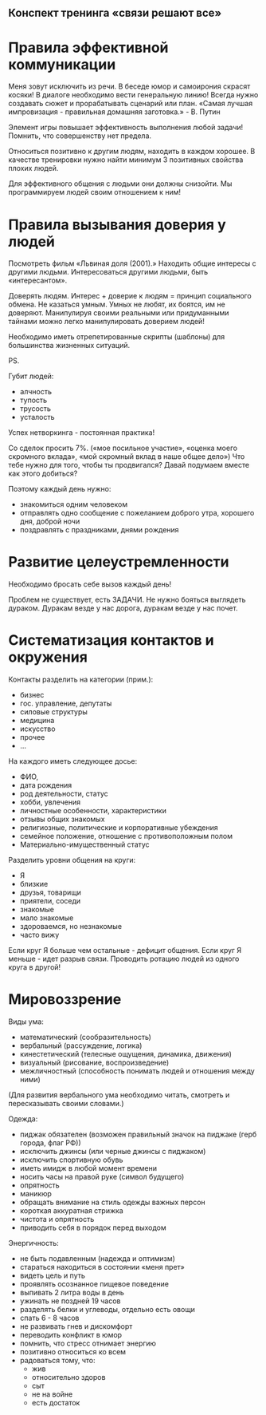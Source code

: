 ## Конспект тренинга «связи решают все»


# Правила эффективной коммуникации

Меня зовут исключить из речи.
В беседе юмор и самоирония скрасят косяки!
В диалоге необходимо вести генеральную линию!
Всегда нужно создавать сюжет и прорабатывать сценарий или план.
«Самая лучшая импровизация - правильная домашняя заготовка.» - В. Путин

Элемент игры повышает эффективность выполнения любой задачи!
Помнить, что совершенству нет предела.

Относиться позитивно к другим людям, находить в каждом хорошее.
В качестве тренировки нужно найти минимум 3 позитивных свойства плохих людей.

Для эффективного общения с людьми они должны снизойти.
Мы программируем людей своим отношением к ним!


# Правила вызывания доверия у людей

Посмотреть фильм «Львиная доля (2001).»
Находить общие интересы с другими людьми.
Интересоваться другими людьми, быть «интересантом».

Доверять людям.
Интерес + доверие к людям = принцип социального обмена.
Не казаться умным. Умных не любят, их боятся, им не доверяют.
Манипулируя своими реальными или придуманными тайнами можно легко манипулировать доверием людей!

Необходимо иметь отрепетированные скрипты (шаблоны) для большинства жизненных ситуаций.

PS. 

Губит людей:
  - алчность
  - тупость
  - трусость
  - усталость

Успех нетворкинга - постоянная практика!

Со сделок просить 7%. («мое посильное участие», «оценка моего скромного вклада», «мой скромный вклад в наше общее дело»)
Что тебе нужно для того, чтобы ты продвигался? 
Давай подумаем вместе как этого добиться?

Поэтому каждый день нужно: 
  - знакомиться одним человеком
  - отправлять одно сообщение с пожеланием доброго утра, хорошего дня, доброй ночи
  - поздравлять с праздниками, днями рождения


# Развитие целеустремленности

Необходимо бросать себе вызов каждый день!

Проблем не существует, есть ЗАДАЧИ.
Не нужно бояться выглядеть дураком. Дуракам везде у нас дорога, дуракам везде у нас почет.


# Систематизация контактов и окружения

Контакты разделить на категории (прим.):
  - бизнес
  - гос. управление, депутаты
  - силовые структуры
  - медицина
  - искусство
  - прочее
  - …

На каждого иметь следующее досье:
  - ФИО, 
  - дата рождения
  - род деятельности, статус
  - хобби, увлечения
  - личностные особенности, характеристики
  - отзывы общих знакомых
  - религиозные, политические и корпоративные убеждения
  - семейное положение, отношение с противоположным полом
  - Материально-имущественный статус

Разделить уровни общения на круги:
  - Я
  - близкие
  - друзья, товарищи
  - приятели, соседи
  - знакомые
  - мало знакомые
  - здороваемся, но незнакомые
  - часто вижу

Если круг Я больше чем остальные - дефицит общения.
Если круг Я меньше - идет разрыв связи.
Проводить ротацию людей из одного круга в другой!


# Мировоззрение

Виды ума:
  - математический (сообразительность)
  - вербальный (рассуждение, логика)
  - кинестетический (телесные ощущения, динамика, движения)
  - визуальный (рисование, воспроизведение)
  - межличностный (способность понимать людей и отношения между ними)

(Для развития вербального ума необходимо читать, смотреть и пересказывать своими словами.)


Одежда:
  - пиджак обязателен (возможен правильный значок на пиджаке (герб города, флаг РФ))
  - исключить джинсы (или черные джинсы с пиджаком)
  - исключить спортивную обувь
  - иметь имидж в любой момент времени
  - носить часы на правой руке (символ будущего)
  - опрятность
  - маникюр
  - обращать внимание на стиль одежды важных персон
  - короткая аккуратная стрижка
  - чистота и опрятность
  - приводить себя в порядок перед выходом


Энергичность:
  - не быть подавленным (надежда и оптимизм)
  - стараться находиться в состоянии «меня прет» 
  - видеть цель и путь
  - проявлять осознанное пищевое поведение
  - выпивать 2 литра воды в день
  - ужинать не поздней 19 часов
  - разделять белки и углеводы, отдельно есть овощи
  - спать 6 - 8 часов
  - не развивать гнев и дискомфорт
  - переводить конфликт в юмор
  - помнить, что стресс отнимает энергию
  - позитивно относиться ко всем
  - радоваться тому, что:
      - жив
      - относительно здоров
      - сыт
      - не на войне
      - есть достаток
